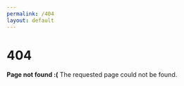 ```yaml
---
permalink: /404
layout: default
---
```

# 404

**Page not found :(**
The requested page could not be found.
